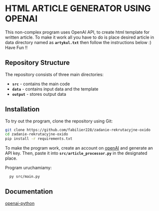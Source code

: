 
# HTML ARTICLE GENERATOR USING OPENAI

This non-complex program uses OpenAI API, to create html template for written article.
To make it work all you have to do is place desired article in data directory named as **`artykul.txt`** then follow the instructions below :)
Have Fun !!

## Repository Structure  

The repository consists of three main directories:  

- **`src`** - contains the main code  
- **`data`** - contains input data and the template  
- **`output`** - stores output data  

## Installation  

To try out the program, clone the repository using Git:  

```bash
git clone https://github.com/fabilier228/zadanie-rekrutacyjne-oxido
cd zadanie-rekrutacyjne-oxido
pip install -r requirements.txt
```

To make the program work, create an account on [openAI](https://platform.openai.com/docs/overview) and generate an API key. 
Then, paste it into **`src/article_processor.py`** in the designated place.

Program uruchamiamy:

```bash
  py src/main.py
```    
## Documentation

[openai-python](https://github.com/openai/openai-python)


